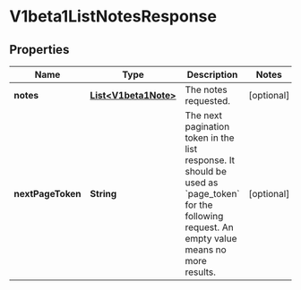 # V1beta1ListNotesResponse

## Properties
Name | Type | Description | Notes
------------ | ------------- | ------------- | -------------
**notes** | [**List&lt;V1beta1Note&gt;**](V1beta1Note.md) | The notes requested. |  [optional]
**nextPageToken** | **String** | The next pagination token in the list response. It should be used as &#x60;page_token&#x60; for the following request. An empty value means no more results. |  [optional]
